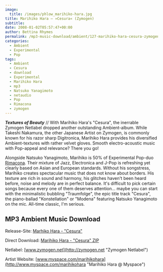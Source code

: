 ```yaml
---
image:
  title: /images/phlow_marihiko-hara.jpg
title: Marihiko Hara – »Cesura« (Zymogen)
subtitle: 
date: 2008-01-02T05:57:47+00:00
author: Bettina Rhymes
permalink: /mp3-music-download/ambient/127-marihiko-hara-cesura-zymogen
categories:
  - Ambient
  - Experimental
  - Pop
tags:
  - Ambient
  - Cesura
  - download
  - Experimental
  - Marihiko Hara
  - mp3
  - Natsuko Yanagimoto
  - netaudio
  - Pop
  - Rimacona
  - zymogen
---
```

***Textures of Beauty*** // With Marihiko Hara's "Cesura", the inerrable Zymogen Netlabel dropped another outstanding Ambient-album. While Takeshi Nakamura, the other Japanese Artist on Zymogen, is commonly known for his razor sharp Digitronica, Marihiko Hara provides his diversified Ambient-textures with rather velvet gloves. Smooth electro-acoustic music with Pop-appeal and relevance? There you go! <!--more-->

<!--adsense-->

Alongside Natsuko Yanagimoto, Marihiko is 50% of Experimental Pop-duo [Rimacona](http://www.myspace.com/rimacona "Rimacona @ Myspace"). Their mixture of Jazz, Electronica and J-Pop is refreshing yet clearly based on Asian and European standards. Without his songstress, Marihiko creates spectacular music that does not know about borders. His texture are rich in sound and harmony, his glitches haven't been heard before, noise and melody are in perfect balance. It's difficult to pick certain songs because every one of them deserves attention... maybe you can start with the minimalistic bubbling "Traumfolge", the epic title track "Cesura", the piano-ballad "Konstellation" or "Modena" featuring Natsuko Yanagimoto on the mic. All-time classic, I'm serious.

## MP3 Ambient Music Download

Release-Site: [Marhiko Hara - "Cesura"](http://www.zymogen.net/releases/zym016/)
  
Direct Download: [Marihiko Hara - "Cesura" ZIP](http://www.zymogen.net/releases/zym016/index.php?download=package&mirror=squirrel)
  
Netlabel: [www.zymogen.net](http://zymogen.net "Zymogen Netlabel")
  
Artist Website: [www.myspace.com/marihikohara](http://www.myspace.com/marihikohara "Marihiko Hara @ Myspace")